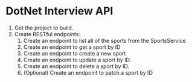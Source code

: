 # DotNet Interview API

1. Get the project to build.
2. Create RESTful endpoints:
   1. Create an endpoint to list all of the sports from the SportsService
   3. Create an endpoint to get a sport by ID
   4. Create an endpoint to create a new sport
   5. Create an endpoint to update a sport by ID.
   6. Create an endpoint to delete a sport by ID.
   7. (Optional) Create an endpoint to patch a sport by ID